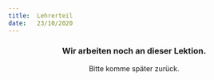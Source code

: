 ```yaml
---
title:  Lehrerteil
date:   23/10/2020
---
```


### <center>Wir arbeiten noch an dieser Lektion.</center>
<center>Bitte komme später zurück.</center>